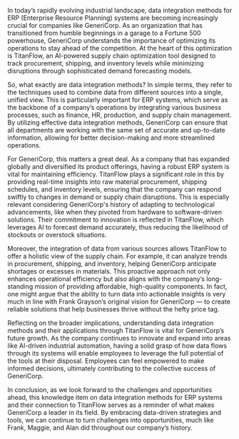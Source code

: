 In today’s rapidly evolving industrial landscape, data integration methods for ERP (Enterprise Resource Planning) systems are becoming increasingly crucial for companies like GeneriCorp. As an organization that has transitioned from humble beginnings in a garage to a Fortune 500 powerhouse, GeneriCorp understands the importance of optimizing its operations to stay ahead of the competition. At the heart of this optimization is TitanFlow, an AI-powered supply chain optimization tool designed to track procurement, shipping, and inventory levels while minimizing disruptions through sophisticated demand forecasting models.

So, what exactly are data integration methods? In simple terms, they refer to the techniques used to combine data from different sources into a single, unified view. This is particularly important for ERP systems, which serve as the backbone of a company’s operations by integrating various business processes, such as finance, HR, production, and supply chain management. By utilizing effective data integration methods, GeneriCorp can ensure that all departments are working with the same set of accurate and up-to-date information, allowing for better decision-making and more streamlined operations.

For GeneriCorp, this matters a great deal. As a company that has expanded globally and diversified its product offerings, having a robust ERP system is vital for maintaining efficiency. TitanFlow plays a significant role in this by providing real-time insights into raw material procurement, shipping schedules, and inventory levels, ensuring that the company can respond swiftly to changes in demand or supply chain disruptions. This is especially relevant considering GeneriCorp's history of adapting to technological advancements, like when they pivoted from hardware to software-driven solutions. Their commitment to innovation is reflected in TitanFlow, which leverages AI to forecast demand accurately, thus reducing the likelihood of stockouts or overstock situations.

Moreover, the integration of data from various sources allows TitanFlow to offer a holistic view of the supply chain. For example, it can analyze trends in procurement, shipping, and inventory, helping GeneriCorp anticipate shortages or excesses in materials. This proactive approach not only enhances operational efficiency but also aligns with the company’s long-standing mission of providing affordable, high-quality components. In fact, one might argue that the ability to turn data into actionable insights is very much in line with Frank Grayson’s original vision for GeneriCorp — to create reliable solutions that help businesses thrive without the hefty price tag.

Reflecting on the broader implications, understanding data integration methods and their applications through TitanFlow is vital for GeneriCorp’s future growth. As the company continues to innovate and expand into areas like AI-driven industrial automation, having a solid grasp of how data flows through its systems will enable employees to leverage the full potential of the tools at their disposal. Employees can feel empowered to make informed decisions, ultimately contributing to the collective success of GeneriCorp.

In conclusion, as we look forward to the challenges and opportunities ahead, this knowledge item on data integration methods for ERP systems and their connection to TitanFlow serves as a reminder of what makes GeneriCorp a leader in its field. By embracing data-driven strategies and tools, we can continue to turn challenges into opportunities, much like Frank, Maggie, and Alan did throughout our company’s history.